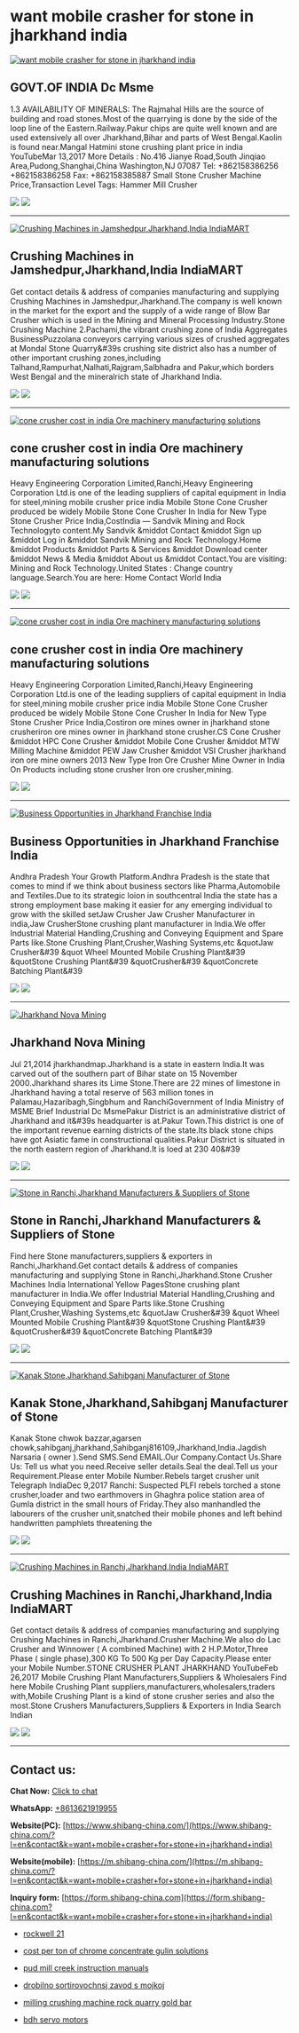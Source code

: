 # want mobile crasher for stone in jharkhand india

<a href="https://swt.shibang-china.com/?l=en&img&k=want+mobile+crasher+for+stone+in+jharkhand+india" target="_blank">![want mobile crasher for stone in jharkhand india](http://static.shibang-china.com/all-800x300/1174.jpg)</a>

## GOVT.OF INDIA Dc Msme
1.3 AVAILABILITY OF MINERALS: The Rajmahal Hills are the source of building and road stones.Most of the quarrying is done by the side of the loop line of the Eastern.Railway.Pakur chips are quite well known and are used extensively all over Jharkhand,Bihar and parts of West Bengal.Kaolin is found near.Mangal Hatmini stone crushing plant price in india YouTubeMar 13,2017 More Details : No.416 Jianye Road,South Jinqiao Area,Pudong,Shanghai,China Washington,NJ 07087 Tel: +862158386256 +862158386258 Fax: +862158385887 Small Stone Crusher Machine Price,Transaction Level Tags: Hammer Mill Crusher


<a href="https://whatsapp.shibangsoft.com/WhatsApp.php" target="_blank" title="WhatsApp">![](http://static.shibang-china.com/icon/whatsapp.png)</a> <a href="https://swt.shibang-china.com/?l=en&icon&k=want+mobile+crasher+for+stone+in+jharkhand+india" target="_blank">![](http://static.shibang-china.com/icon/chat-en.png)</a>

---

<a href="https://swt.shibang-china.com/?l=en&img&k=want+mobile+crasher+for+stone+in+jharkhand+india" target="_blank">![Crushing Machines in Jamshedpur,Jharkhand,India IndiaMART](http://static.shibang-china.com/all-800x300/222.jpg)</a>

## Crushing Machines in Jamshedpur,Jharkhand,India IndiaMART
Get contact details & address of companies manufacturing and supplying Crushing Machines in Jamshedpur,Jharkhand.The company is well known in the market for the export and the supply of a wide range of Blow Bar Crusher which is used in the Mining and Mineral Processing Industry.Stone Crushing Machine 2.Pachami,the vibrant crushing zone of India Aggregates BusinessPuzzolana conveyors carrying various sizes of crushed aggregates at Mondal Stone Quarry&#39s crushing site district also has a number of other important crushing zones,including Talhand,Rampurhat,Nalhati,Rajgram,Salbhadra and Pakur,which borders West Bengal and the mineralrich state of Jharkhand India.


<a href="https://whatsapp.shibangsoft.com/WhatsApp.php" target="_blank" title="WhatsApp">![](http://static.shibang-china.com/icon/whatsapp.png)</a> <a href="https://swt.shibang-china.com/?l=en&icon&k=want+mobile+crasher+for+stone+in+jharkhand+india" target="_blank">![](http://static.shibang-china.com/icon/chat-en.png)</a>

---

<a href="https://swt.shibang-china.com/?l=en&img&k=want+mobile+crasher+for+stone+in+jharkhand+india" target="_blank">![cone crusher cost in india Ore machinery manufacturing solutions](http://static.shibang-china.com/all-800x300/862.jpg)</a>

## cone crusher cost in india Ore machinery manufacturing solutions
Heavy Engineering Corporation Limited,Ranchi,Heavy Engineering Corporation Ltd.is one of the leading suppliers of capital equipment in India for steel,mining mobile crusher price india Mobile Stone Cone Crusher produced be widely Mobile Stone Cone Crusher In India for New Type Stone Crusher Price India,CostIndia — Sandvik Mining and Rock Technologyto content.My Sandvik &middot Contact &middot Sign up &middot Log in &middot Sandvik Mining and Rock Technology.Home &middot Products &middot Parts & Services &middot Download center &middot News & Media &middot About us &middot Contact.You are visiting: Mining and Rock Technology.United States : Change country language.Search.You are here: Home Contact World India


<a href="https://whatsapp.shibangsoft.com/WhatsApp.php" target="_blank" title="WhatsApp">![](http://static.shibang-china.com/icon/whatsapp.png)</a> <a href="https://swt.shibang-china.com/?l=en&icon&k=want+mobile+crasher+for+stone+in+jharkhand+india" target="_blank">![](http://static.shibang-china.com/icon/chat-en.png)</a>

---

<a href="https://swt.shibang-china.com/?l=en&img&k=want+mobile+crasher+for+stone+in+jharkhand+india" target="_blank">![cone crusher cost in india Ore machinery manufacturing solutions](http://static.shibang-china.com/all-800x300/384.jpg)</a>

## cone crusher cost in india Ore machinery manufacturing solutions
Heavy Engineering Corporation Limited,Ranchi,Heavy Engineering Corporation Ltd.is one of the leading suppliers of capital equipment in India for steel,mining mobile crusher price india Mobile Stone Cone Crusher produced be widely Mobile Stone Cone Crusher In India for New Type Stone Crusher Price India,Costiron ore mines owner in jharkhand stone crusheriron ore mines owner in jharkhand stone crusher.CS Cone Crusher &middot HPC Cone Crusher &middot Mobile Cone Crusher &middot MTW Milling Machine &middot PEW Jaw Crusher &middot VSI Crusher jharkhand iron ore mine owners 2013 New Type Iron Ore Crusher Mine Owner in India On Products including stone crusher Iron ore crusher,mining.


<a href="https://whatsapp.shibangsoft.com/WhatsApp.php" target="_blank" title="WhatsApp">![](http://static.shibang-china.com/icon/whatsapp.png)</a> <a href="https://swt.shibang-china.com/?l=en&icon&k=want+mobile+crasher+for+stone+in+jharkhand+india" target="_blank">![](http://static.shibang-china.com/icon/chat-en.png)</a>

---

<a href="https://swt.shibang-china.com/?l=en&img&k=want+mobile+crasher+for+stone+in+jharkhand+india" target="_blank">![Business Opportunities in Jharkhand Franchise India](http://static.shibang-china.com/all-800x300/286.jpg)</a>

## Business Opportunities in Jharkhand Franchise India
Andhra Pradesh Your Growth Platform.Andhra Pradesh is the state that comes to mind if we think about business sectors like Pharma,Automobile and Textiles.Due to its strategic loion in southcentral India the state has a strong employment base making it easier for any emerging individual to grow with the skilled setJaw Crusher Jaw Crusher Manufacturer in india,Jaw CrusherStone crushing plant manufacturer in India.We offer Industrial Material Handling,Crushing and Conveying Equipment and Spare Parts like.Stone Crushing Plant,Crusher,Washing Systems,etc &quotJaw Crusher&#39 &quot Wheel Mounted Mobile Crushing Plant&#39 &quotStone Crushing Plant&#39 &quotCrusher&#39 &quotConcrete Batching Plant&#39


<a href="https://whatsapp.shibangsoft.com/WhatsApp.php" target="_blank" title="WhatsApp">![](http://static.shibang-china.com/icon/whatsapp.png)</a> <a href="https://swt.shibang-china.com/?l=en&icon&k=want+mobile+crasher+for+stone+in+jharkhand+india" target="_blank">![](http://static.shibang-china.com/icon/chat-en.png)</a>

---

<a href="https://swt.shibang-china.com/?l=en&img&k=want+mobile+crasher+for+stone+in+jharkhand+india" target="_blank">![Jharkhand Nova Mining](http://static.shibang-china.com/all-800x300/265.jpg)</a>

## Jharkhand Nova Mining
Jul 21,2014 jharkhandmap.Jharkhand is a state in eastern India.It was carved out of the southern part of Bihar state on 15 November 2000.Jharkhand shares its Lime Stone.There are 22 mines of limestone in Jharkhand having a total reserve of 563 million tones in Palamau,Hazaribagh,Singbhum and RanchiGovernment of India Ministry of MSME Brief Industrial Dc MsmePakur District is an administrative district of Jharkhand and it&#39s headquarter is at.Pakur Town.This district is one of the important revenue earning districts of the state.Its black stone chips have got Asiatic fame in constructional qualities.Pakur District is situated in the north eastern region of Jharkhand.It is loed at 230 40&#39


<a href="https://whatsapp.shibangsoft.com/WhatsApp.php" target="_blank" title="WhatsApp">![](http://static.shibang-china.com/icon/whatsapp.png)</a> <a href="https://swt.shibang-china.com/?l=en&icon&k=want+mobile+crasher+for+stone+in+jharkhand+india" target="_blank">![](http://static.shibang-china.com/icon/chat-en.png)</a>

---

<a href="https://swt.shibang-china.com/?l=en&img&k=want+mobile+crasher+for+stone+in+jharkhand+india" target="_blank">![Stone in Ranchi,Jharkhand Manufacturers & Suppliers of Stone](http://static.shibang-china.com/all-800x300/145.jpg)</a>

## Stone in Ranchi,Jharkhand Manufacturers & Suppliers of Stone
Find here Stone manufacturers,suppliers & exporters in Ranchi,Jharkhand.Get contact details & address of companies manufacturing and supplying Stone in Ranchi,Jharkhand.Stone Crusher Machines India International Yellow PagesStone crushing plant manufacturer in India.We offer Industrial Material Handling,Crushing and Conveying Equipment and Spare Parts like.Stone Crushing Plant,Crusher,Washing Systems,etc &quotJaw Crusher&#39 &quot Wheel Mounted Mobile Crushing Plant&#39 &quotStone Crushing Plant&#39 &quotCrusher&#39 &quotConcrete Batching Plant&#39


<a href="https://whatsapp.shibangsoft.com/WhatsApp.php" target="_blank" title="WhatsApp">![](http://static.shibang-china.com/icon/whatsapp.png)</a> <a href="https://swt.shibang-china.com/?l=en&icon&k=want+mobile+crasher+for+stone+in+jharkhand+india" target="_blank">![](http://static.shibang-china.com/icon/chat-en.png)</a>

---

<a href="https://swt.shibang-china.com/?l=en&img&k=want+mobile+crasher+for+stone+in+jharkhand+india" target="_blank">![Kanak Stone,Jharkhand,Sahibganj Manufacturer of Stone](http://static.shibang-china.com/all-800x300/475.jpg)</a>

## Kanak Stone,Jharkhand,Sahibganj Manufacturer of Stone
Kanak Stone chwok bazzar,agarsen chowk,sahibganj,jharkhand,Sahibganj816109,Jharkhand,India.Jagdish Narsaria ( owner ).Send SMS.Send EMAIL.Our Company.Contact Us.Share Us: Tell us what you need.Receive seller details.Seal the deal.Tell us your Requirement.Please enter Mobile Number.Rebels target crusher unit Telegraph IndiaDec 9,2017 Ranchi: Suspected PLFI rebels torched a stone crusher,loader and two earthmovers in Ghaghra police station area of Gumla district in the small hours of Friday.They also manhandled the labourers of the crusher unit,snatched their mobile phones and left behind handwritten pamphlets threatening the


<a href="https://whatsapp.shibangsoft.com/WhatsApp.php" target="_blank" title="WhatsApp">![](http://static.shibang-china.com/icon/whatsapp.png)</a> <a href="https://swt.shibang-china.com/?l=en&icon&k=want+mobile+crasher+for+stone+in+jharkhand+india" target="_blank">![](http://static.shibang-china.com/icon/chat-en.png)</a>

---

<a href="https://swt.shibang-china.com/?l=en&img&k=want+mobile+crasher+for+stone+in+jharkhand+india" target="_blank">![Crushing Machines in Ranchi,Jharkhand,India IndiaMART](http://static.shibang-china.com/all-800x300/1010.jpg)</a>

## Crushing Machines in Ranchi,Jharkhand,India IndiaMART
Get contact details & address of companies manufacturing and supplying Crushing Machines in Ranchi,Jharkhand.Crusher Machine.We also do Lac Crusher and Winnower ( A combined Machine) with 2 H.P.Motor,Three Phase ( single phase),300 KG To 500 Kg per Day Capacity.Please enter your Mobile Number.STONE CRUSHER PLANT JHARKHAND YouTubeFeb 26,2017 Mobile Crushing Plant Manufacturers,Suppliers & Wholesalers Find here Mobile Crushing Plant suppliers,manufacturers,wholesalers,traders with,Mobile Crushing Plant is a kind of stone crusher series and also the most.Stone Crushers Manufacturers,Suppliers & Exporters in India Search Indian


<a href="https://whatsapp.shibangsoft.com/WhatsApp.php" target="_blank" title="WhatsApp">![](http://static.shibang-china.com/icon/whatsapp.png)</a> <a href="https://swt.shibang-china.com/?l=en&icon&k=want+mobile+crasher+for+stone+in+jharkhand+india" target="_blank">![](http://static.shibang-china.com/icon/chat-en.png)</a>

---
## Contact us:

**Chat Now:** [Click to chat](https://swt.shibang-china.com?l=en&contact&k=want+mobile+crasher+for+stone+in+jharkhand+india)

**WhatsApp:**  [+8613621919955](https://whatsapp.shibangsoft.com/WhatsApp.php)

**Website(PC):** [https://www.shibang-china.com/](https://www.shibang-china.com/?l=en&contact&k=want+mobile+crasher+for+stone+in+jharkhand+india)

**Website(mobile):** [https://m.shibang-china.com/](https://m.shibang-china.com/?l=en&contact&k=want+mobile+crasher+for+stone+in+jharkhand+india)

**Inquiry form:** [https://form.shibang-china.com](https://form.shibang-china.com?l=en&contact&k=want+mobile+crasher+for+stone+in+jharkhand+india)

* [rockwell 21](../115/rockwell%2021.md)

* [cost per ton of chrome concentrate gulin solutions](../114/cost%20per%20ton%20of%20chrome%20concentrate%20gulin%20solutions.md)

* [pud mill creek instruction manuals](../120/pud%20mill%20creek%20instruction%20manuals.md)

* [drobilno sortirovochnsj zavod s mojkoj](../117/drobilno%20sortirovochnsj%20zavod%20s%20mojkoj.md)

* [milling crushing machine rock quarry gold bar](../112/milling%20crushing%20machine%20rock%20quarry%20gold%20bar.md)

* [bdh servo motors](../116/bdh%20servo%20motors.md)